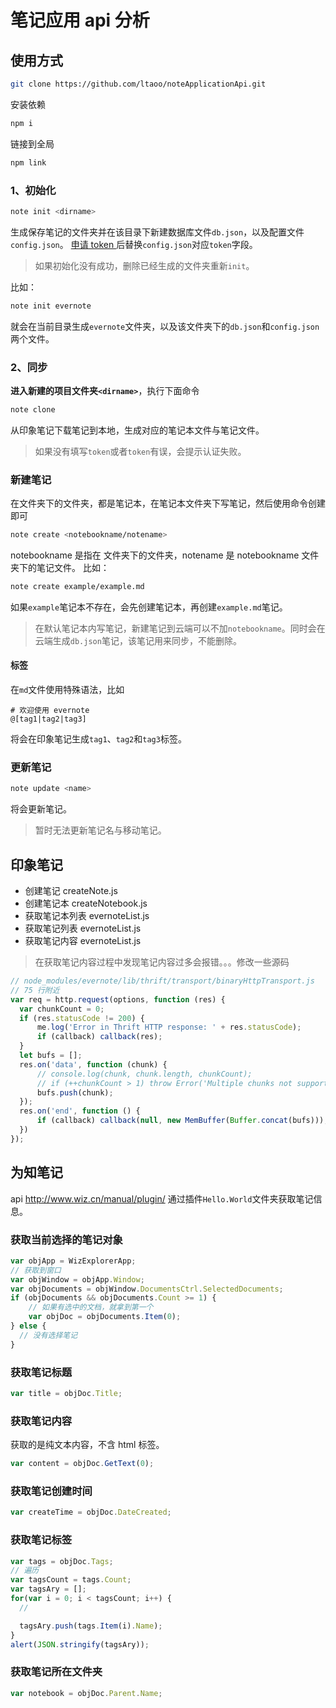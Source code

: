 # 笔记应用 api 分析


## 使用方式

```bash
git clone https://github.com/ltaoo/noteApplicationApi.git
```

安装依赖
```bash
npm i
```

链接到全局
```bash
npm link
```


### 1、初始化

```bash
note init <dirname>
```
生成保存笔记的文件夹<dirname>并在该目录下新建数据库文件`db.json`，以及配置文件`config.json`。
[申请 token ](https://sandbox.evernote.com/api/DeveloperToken.action) 后替换`config.json`对应`token`字段。

> 如果初始化没有成功，删除已经生成的文件夹重新`init`。

比如：
```bash
note init evernote
```
就会在当前目录生成`evernote`文件夹，以及该文件夹下的`db.json`和`config.json`两个文件。

### 2、同步
**进入新建的项目文件夹`<dirname>`**，执行下面命令
```bash
note clone
```
从印象笔记下载笔记到本地，生成对应的笔记本文件与笔记文件。
> 如果没有填写`token`或者`token`有误，会提示认证失败。

### 新建笔记

在<dirname>文件夹下的文件夹，都是笔记本，在笔记本文件夹下写笔记，然后使用命令创建即可
```bash
note create <notebookname/notename>
```
notebookname 是指在 <dirname> 文件夹下的文件夹，notename 是 notebookname 文件夹下的笔记文件。
比如：
```bash
note create example/example.md
```

如果`example`笔记本不存在，会先创建笔记本，再创建`example.md`笔记。
> 在默认笔记本内写笔记，新建笔记到云端可以不加`notebookname`。同时会在云端生成`db.json`笔记，该笔记用来同步，不能删除。


#### 标签
在`md`文件使用特殊语法，比如
```
# 欢迎使用 evernote
@[tag1|tag2|tag3]
```

将会在印象笔记生成`tag1`、`tag2`和`tag3`标签。

### 更新笔记
```bash
note update <name>
```

将会更新笔记。
> 暂时无法更新笔记名与移动笔记。


## 印象笔记

- 创建笔记 
createNote.js
- 创建笔记本 
createNotebook.js
- 获取笔记本列表
evernoteList.js
- 获取笔记列表
evernoteList.js
- 获取笔记内容
evernoteList.js

> 在获取笔记内容过程中发现笔记内容过多会报错。。。修改一些源码
```javascript
// node_modules/evernote/lib/thrift/transport/binaryHttpTransport.js
// 75 行附近
var req = http.request(options, function (res) {
  var chunkCount = 0;
  if (res.statusCode != 200) {
      me.log('Error in Thrift HTTP response: ' + res.statusCode);
      if (callback) callback(res);
  }
  let bufs = [];
  res.on('data', function (chunk) {
      // console.log(chunk, chunk.length, chunkCount);
      // if (++chunkCount > 1) throw Error('Multiple chunks not supported in BinaryHttpTransport');
      bufs.push(chunk);
  });
  res.on('end', function () {
      if (callback) callback(null, new MemBuffer(Buffer.concat(bufs)));
  })
});
```

## 为知笔记
api http://www.wiz.cn/manual/plugin/ 
通过插件`Hello.World`文件夹获取笔记信息。

### 获取当前选择的笔记对象
```javascript
var objApp = WizExplorerApp;
// 获取到窗口
var objWindow = objApp.Window;
var objDocuments = objWindow.DocumentsCtrl.SelectedDocuments;
if (objDocuments && objDocuments.Count >= 1) {
    // 如果有选中的文档，就拿到第一个
    var objDoc = objDocuments.Item(0);
} else {
  // 没有选择笔记
}
```

### 获取笔记标题
```javascript
var title = objDoc.Title;
```

### 获取笔记内容
获取的是纯文本内容，不含 html 标签。
```javascript
var content = objDoc.GetText(0);
```

### 获取笔记创建时间
```javascript
var createTime = objDoc.DateCreated;
```

### 获取笔记标签
```javascript
var tags = objDoc.Tags;
// 遍历
var tagsCount = tags.Count;
var tagsAry = [];
for(var i = 0; i < tagsCount; i++) {
  //

  tagsAry.push(tags.Item(i).Name);
}
alert(JSON.stringify(tagsAry));
```

### 获取笔记所在文件夹
```javascript
var notebook = objDoc.Parent.Name;
```